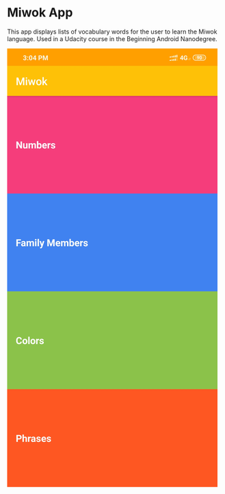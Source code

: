 Miwok App
===================================

This app displays lists of vocabulary words for the user to learn the Miwok language.
Used in a Udacity course in the Beginning Android Nanodegree.

![Miwok App](Miwok_1.jpg)
